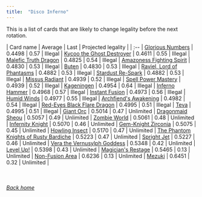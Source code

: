 ```yaml
---
title:  "Disco Inferno"
---
```


This is a list of cards that are likely to change legality before the next rotation.

| Card name | Average | Last | Projected legality |
| :-- |
[Glorious Numbers](https://db.ygoprodeck.com/card/?search=Glorious%20Numbers) | 0.4498 | 0.57 | Illegal |
[Kycoo the Ghost Destroyer](https://db.ygoprodeck.com/card/?search=Kycoo%20the%20Ghost%20Destroyer) | 0.4611 | 0.55 | Illegal |
[Malefic Truth Dragon](https://db.ygoprodeck.com/card/?search=Malefic%20Truth%20Dragon) | 0.4825 | 0.54 | Illegal |
[Amazoness Fighting Spirit](https://db.ygoprodeck.com/card/?search=Amazoness%20Fighting%20Spirit) | 0.4830 | 0.53 | Illegal |
[Buten](https://db.ygoprodeck.com/card/?search=Buten) | 0.4830 | 0.53 | Illegal |
[Raviel, Lord of Phantasms](https://db.ygoprodeck.com/card/?search=Raviel,%20Lord%20of%20Phantasms) | 0.4882 | 0.53 | Illegal |
[Stardust Re-Spark](https://db.ygoprodeck.com/card/?search=Stardust%20Re-Spark) | 0.4882 | 0.53 | Illegal |
[Missus Radiant](https://db.ygoprodeck.com/card/?search=Missus%20Radiant) | 0.4939 | 0.52 | Illegal |
[Spell Power Mastery](https://db.ygoprodeck.com/card/?search=Spell%20Power%20Mastery) | 0.4939 | 0.52 | Illegal |
[Kageningen](https://db.ygoprodeck.com/card/?search=Kageningen) | 0.4954 | 0.64 | Illegal |
[Inferno Hammer](https://db.ygoprodeck.com/card/?search=Inferno%20Hammer) | 0.4968 | 0.57 | Illegal |
[Instant Fusion](https://db.ygoprodeck.com/card/?search=Instant%20Fusion) | 0.4973 | 0.56 | Illegal |
[Humid Winds](https://db.ygoprodeck.com/card/?search=Humid%20Winds) | 0.4977 | 0.55 | Illegal |
[Archfiend's Awakening](https://db.ygoprodeck.com/card/?search=Archfiend's%20Awakening) | 0.4982 | 0.54 | Illegal |
[Red-Eyes Black Flare Dragon](https://db.ygoprodeck.com/card/?search=Red-Eyes%20Black%20Flare%20Dragon) | 0.4995 | 0.51 | Illegal |
[Teva](https://db.ygoprodeck.com/card/?search=Teva) | 0.4995 | 0.51 | Illegal |
[Giant Orc](https://db.ygoprodeck.com/card/?search=Giant%20Orc) | 0.5014 | 0.47 | Unlimited |
[Dragonmaid Sheou](https://db.ygoprodeck.com/card/?search=Dragonmaid%20Sheou) | 0.5057 | 0.49 | Unlimited |
[Zombie World](https://db.ygoprodeck.com/card/?search=Zombie%20World) | 0.5061 | 0.48 | Unlimited |
[Infernity Knight](https://db.ygoprodeck.com/card/?search=Infernity%20Knight) | 0.5070 | 0.46 | Unlimited |
[Gem-Knight Zirconia](https://db.ygoprodeck.com/card/?search=Gem-Knight%20Zirconia) | 0.5075 | 0.45 | Unlimited |
[Howling Insect](https://db.ygoprodeck.com/card/?search=Howling%20Insect) | 0.5170 | 0.47 | Unlimited |
[The Phantom Knights of Rusty Bardiche](https://db.ygoprodeck.com/card/?search=The%20Phantom%20Knights%20of%20Rusty%20Bardiche) | 0.5223 | 0.47 | Unlimited |
[Spright Jet](https://db.ygoprodeck.com/card/?search=Spright%20Jet) | 0.5227 | 0.46 | Unlimited |
[Vera the Vernusylph Goddess](https://db.ygoprodeck.com/card/?search=Vera%20the%20Vernusylph%20Goddess) | 0.5348 | 0.42 | Unlimited |
[Level Up!](https://db.ygoprodeck.com/card/?search=Level%20Up!) | 0.5398 | 0.43 | Unlimited |
[Magician's Restage](https://db.ygoprodeck.com/card/?search=Magician's%20Restage) | 0.5465 | 0.13 | Unlimited |
[Non-Fusion Area](https://db.ygoprodeck.com/card/?search=Non-Fusion%20Area) | 0.6236 | 0.13 | Unlimited |
[Mezuki](https://db.ygoprodeck.com/card/?search=Mezuki) | 0.6451 | 0.32 | Unlimited |

<br>

###### [Back home](index)